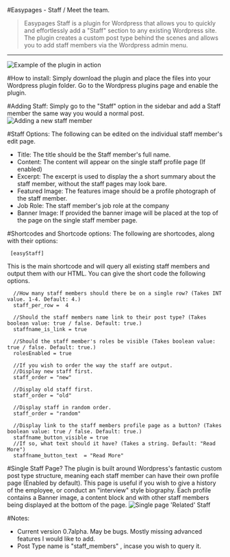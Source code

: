 #Easypages - Staff / Meet the team.
>Easypages Staff is a plugin for Wordpress that allows you to quickly and effortlessly add a "Staff" section to any existing Wordpress site.
>The plugin creates a custom post type behind the scenes and allows you to add staff members via the Wordpress admin menu.

<hr>

![Example of the plugin in action](http://i.imgur.com/dpkzZN7.png)


#How to install:
Simply download the plugin and place the files into your Wordpress plugin folder. Go to the Wordpress plugins page and enable the plugin.

#Adding Staff:
Simply go to the "Staff" option in the sidebar and add a Staff member the same way you would a normal post.
![Adding a new staff member](http://i.imgur.com/0CeGNu1.png)

#Staff Options:
The following can be edited on the individual staff member's edit page.

 - Title:
    The title should be the Staff member's full name.
 - Content:
    The content will appear on the single staff profile page (If enabled)
 - Excerpt:
    The excerpt is used to display the a short summary about the staff member, without the staff pages may look bare.
 - Featured Image:
    The features image should be a profile photograph of the staff member.
 - Job Role:
    The staff member's job role at the company
 - Banner Image:
    If provided the banner image will be placed at the top of the page on the single staff member page.

#Shortcodes and Shortcode options:
 The following are shortcodes, along with their options:

 ```
  [easyStaff]
 ```
 This is the main shortcode and will query all existing staff members and output them with our HTML. You can give the short code the following options.

 ```
   //How many staff members should there be on a single row? (Takes INT value. 1-4. Default: 4.)
   staff_per_row =  4

   //Should the staff members name link to their post type? (Takes boolean value: true / false. Default: true.)
   staffname_is_link = true

   //Should the staff member's roles be visible (Takes boolean value: true / false. Default: true.)
   rolesEnabled = true

   //If you wish to order the way the staff are output.  
   //Display new staff first.
   staff_order = "new"

   //Display old staff first.
   staff_order = "old"

   //Display staff in random order.
   staff_order = "random"

   //Display link to the staff members profile page as a button? (Takes boolean value: true / false. Default: true.)
   staffname_button_visible = true
   //If so, what text should it have? (Takes a string. Default: "Read More")
   staffname_button_text  = "Read More"

 ```

#Single Staff Page?
The plugin is built around Wordpress's fantastic custom post type structure, meaning each staff member can have their own profile page (Enabled by default).
This page is useful if you wish to give a history of the employee, or conduct an "interview" style biography. Each profile contains a Banner image, a content block and with other staff members being displayed at the bottom of the page.
![Single page 'Related' Staff](http://i.imgur.com/7jqVihO.png)



#Notes:
 - Current version 0.7alpha. May be bugs. Mostly missing advanced features I would like to add.
 - Post Type name is "staff_members" , incase you wish to query it.
